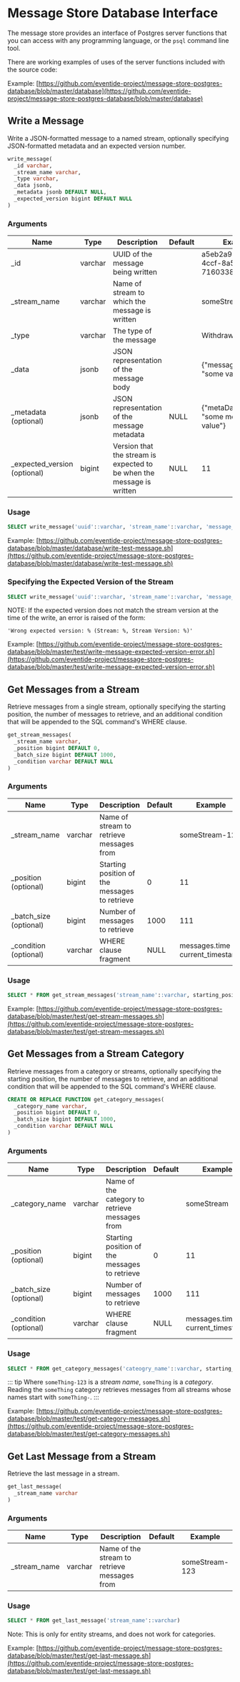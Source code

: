 # Message Store Database Interface

The message store provides an interface of Postgres server functions that you can access with any programming language, or the `psql` command line tool.

There are working examples of uses of the server functions included with the source code:

Example: [https://github.com/eventide-project/message-store-postgres-database/blob/master/database](https://github.com/eventide-project/message-store-postgres-database/blob/master/database)

## Write a Message

Write a JSON-formatted message to a named stream, optionally specifying JSON-formatted metadata and an expected version number.

``` sql
write_message(
  _id varchar,
  _stream_name varchar,
  _type varchar,
  _data jsonb,
  _metadata jsonb DEFAULT NULL,
  _expected_version bigint DEFAULT NULL
)
```

### Arguments

| Name | Type | Description | Default | Example |
| --- | --- | --- | --- | --- |
| _id | varchar | UUID of the message being written | | a5eb2a97-84d9-4ccf-8a56-7160338b11e2 |
| _stream_name | varchar | Name of stream to which the message is written | | someStream-123 |
| _type | varchar | The type of the message | | Withdrawn |
| _data | jsonb | JSON representation of the message body | | {"messageAttribute": "some value"} |
| _metadata (optional) | jsonb | JSON representation of the message metadata | NULL | {"metaDataAttribute": "some meta data value"} |
| _expected_version (optional) | bigint | Version that the stream is expected to be when the message is written | NULL | 11 |

### Usage

``` sql
SELECT write_message('uuid'::varchar, 'stream_name'::varchar, 'message_type'::varchar, '{"messageAttribute": "some value"}'::jsonb, '{"metaDataAttribute": "some meta data value"}'::jsonb);"
```

Example: [https://github.com/eventide-project/message-store-postgres-database/blob/master/database/write-test-message.sh](https://github.com/eventide-project/message-store-postgres-database/blob/master/database/write-test-message.sh)

### Specifying the Expected Version of the Stream

``` sql
SELECT write_message('uuid'::varchar, 'stream_name'::varchar, 'message_type'::varchar, '{"messageAttribute": "some value"}'::jsonb, '{"metaDataAttribute": "some meta data value"}'::jsonb, expected_version::bigint);"
```

NOTE: If the expected version does not match the stream version at the time of the write, an error is raised of the form:

```
'Wrong expected version: % (Stream: %, Stream Version: %)'
```

Example: [https://github.com/eventide-project/message-store-postgres-database/blob/master/test/write-message-expected-version-error.sh](https://github.com/eventide-project/message-store-postgres-database/blob/master/test/write-message-expected-version-error.sh)

## Get Messages from a Stream

Retrieve messages from a single stream, optionally specifying the starting position, the number of messages to retrieve, and an additional condition that will be appended to the SQL command's WHERE clause.

``` sql
get_stream_messages(
  _stream_name varchar,
  _position bigint DEFAULT 0,
  _batch_size bigint DEFAULT 1000,
  _condition varchar DEFAULT NULL
)
```

### Arguments

| Name | Type | Description | Default | Example |
| --- | --- | --- | --- | --- |
| _stream_name | varchar | Name of stream to retrieve messages from | | someStream-123 |
| _position (optional) | bigint | Starting position of the messages to retrieve | 0 | 11 |
| _batch_size (optional) | bigint | Number of messages to retrieve | 1000 | 111 |
| _condition (optional) | varchar | WHERE clause fragment | NULL | messages.time >= current_timestamp |

### Usage

``` sql
SELECT * FROM get_stream_messages('stream_name'::varchar, starting_position::bigint, batch_size::bigint, _condition => 'messages.time >= current_timestamp'::varchar);"
```

Example: [https://github.com/eventide-project/message-store-postgres-database/blob/master/test/get-stream-messages.sh](https://github.com/eventide-project/message-store-postgres-database/blob/master/test/get-stream-messages.sh)

## Get Messages from a Stream Category

Retrieve messages from a category or streams, optionally specifying the starting position, the number of messages to retrieve, and an additional condition that will be appended to the SQL command's WHERE clause.

``` sql
CREATE OR REPLACE FUNCTION get_category_messages(
  _category_name varchar,
  _position bigint DEFAULT 0,
  _batch_size bigint DEFAULT 1000,
  _condition varchar DEFAULT NULL
)
```

### Arguments

| Name | Type | Description | Default | Example |
| --- | --- | --- | --- | --- |
| _category_name | varchar | Name of the category to retrieve messages from | | someStream |
| _position (optional) | bigint | Starting position of the messages to retrieve | 0 | 11 |
| _batch_size (optional) | bigint | Number of messages to retrieve | 1000 | 111 |
| _condition (optional) | varchar | WHERE clause fragment | NULL | messages.time >= current_timestamp |

### Usage

``` sql
SELECT * FROM get_category_messages('cateogry_name'::varchar, starting_position::bigint, batch_size::bigint, _condition => 'messages.time >= current_timestamp'::varchar);"
```

::: tip
Where `someThing-123` is a _stream name_, `someThing` is a _category_. Reading the `someThing` category retrieves messages from all streams whose names start with `someThing-`.
:::

Example: [https://github.com/eventide-project/message-store-postgres-database/blob/master/test/get-category-messages.sh](https://github.com/eventide-project/message-store-postgres-database/blob/master/test/get-category-messages.sh)

## Get Last Message from a Stream

Retrieve the last message in a stream.

``` sql
get_last_message(
  _stream_name varchar
)
```

### Arguments

| Name | Type | Description | Default | Example |
| --- | --- | --- | --- | --- |
| _stream_name | varchar | Name of the stream to retrieve messages from | |  someStream-123 |

### Usage

``` sql
SELECT * FROM get_last_message('stream_name'::varchar)
```

Note: This is only for entity streams, and does not work for categories.

Example: [https://github.com/eventide-project/message-store-postgres-database/blob/master/test/get-last-message.sh](https://github.com/eventide-project/message-store-postgres-database/blob/master/test/get-last-message.sh)
